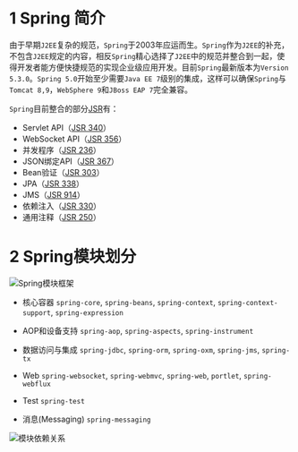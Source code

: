 # 1 Spring 简介

由于早期`J2EE`复杂的规范，`Spring`于2003年应运而生。`Spring`作为`J2EE`的补充，不包含`J2EE`规定的内容，相反`Spring`精心选择了`J2EE`中的规范并整合到一起，使得开发者能方便快捷规范的实现企业级应用开发。目前`Spring`最新版本为`Version 5.3.0`。`Spring 5.0`开始至少需要`Java EE 7`级别的集成，这样可以确保`Spring`与`Tomcat 8,9`，`WebSphere 9`和`JBoss EAP 7`完全兼容。

`Spring`目前整合的部分[JSR](https://jcp.org/en/home/index "JSR")有：
- Servlet API（[JSR 340](https://www.jcp.org/en/jsr/detail?id=340 "JSR 340")）
- WebSocket API（[JSR 356](https://www.jcp.org/en/jsr/detail?id=356 "JSR 356")）
- 并发程序（[JSR 236](https://www.jcp.org/en/jsr/detail?id=236 "JSR 236")）
- JSON绑定API（[JSR 367](https://www.jcp.org/en/jsr/detail?id=367 "JSR 367")）
- Bean验证（[JSR 303](https://www.jcp.org/en/jsr/detail?id=303 "JSR 303")）
- JPA（[JSR 338](https://www.jcp.org/en/jsr/detail?id=338 "JSR 338")）
- JMS（[JSR 914](https://www.jcp.org/en/jsr/detail?id=914 "JSR 914")）
- 依赖注入（[JSR 330](https://www.jcp.org/en/jsr/detail?id=330 "JSR 330")）
- 通用注释（[JSR 250](https://www.jcp.org/en/jsr/detail?id=250 "JSR 250")）

# 2 Spring模块划分
![Spring模块框架](https://imgkr.cn-bj.ufileos.com/e8f1e47c-72b1-40f4-852e-caa933b155ce.png)
- 核心容器
`spring-core`, `spring-beans`, `spring-context`, `spring-context-support`, `spring-expression`

- AOP和设备支持
`spring-aop`, `spring-aspects`, `spring-instrument` 

- 数据访问与集成
`spring-jdbc`, `spring-orm`, `spring-oxm`, `spring-jms`, `spring-tx`

- Web
`spring-websocket`, `spring-webmvc`, `spring-web`, `portlet`, `spring-webflux`

- Test 
`spring-test`

- 消息(Messaging)
`spring-messaging`

![模块依赖关系](https://imgkr.cn-bj.ufileos.com/f7905ffb-73f0-4e8f-a38f-dd9758bb0c52.png)
